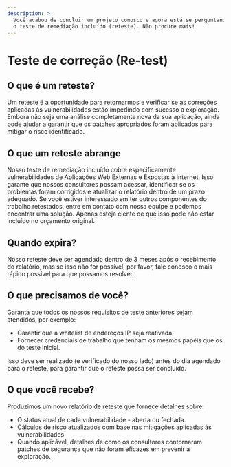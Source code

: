 ```yaml
---
description: >-
  Você acabou de concluir um projeto conosco e agora está se perguntando como é
  o teste de remediação incluído (reteste). Não procure mais!
---
```


# Teste de correção (Re-test)

## O que é um reteste?

Um reteste é a oportunidade para retornarmos e verificar se as correções aplicadas às vulnerabilidades estão impedindo com sucesso a exploração. Embora não seja uma análise completamente nova da sua aplicação, ainda pode ajudar a garantir que os patches apropriados foram aplicados para mitigar o risco identificado.

## O que um reteste abrange

Nosso teste de remediação incluído cobre especificamente vulnerabilidades de Aplicações Web Externas e Expostas à Internet. Isso garante que nossos consultores possam acessar, identificar se os problemas foram corrigidos e atualizar o relatório dentro de um prazo adequado. Se você estiver interessado em ter outros componentes do trabalho retestados, entre em contato com nossa equipe e podemos encontrar uma solução. Apenas esteja ciente de que isso pode não estar incluído no orçamento original.

## Quando expira?

Nosso reteste deve ser agendado dentro de 3 meses após o recebimento do relatório, mas se isso não for possível, por favor, fale conosco o mais rápido possível para que possamos resolver.

## O que precisamos de você?

Garanta que todos os nossos requisitos de teste anteriores sejam atendidos, por exemplo:

* Garantir que a whitelist de endereços IP seja reativada.
* Fornecer credenciais de trabalho que tenham os mesmos papéis que os do teste inicial.

Isso deve ser realizado (e verificado do nosso lado) antes do dia agendado para o reteste, para garantir que o reteste possa ser concluído.

## O que você recebe?

Produzimos um novo relatório de reteste que fornece detalhes sobre:

* O status atual de cada vulnerabilidade - aberta ou fechada.
* Cálculos de risco atualizados com base nas mitigações aplicadas às vulnerabilidades.
* Quando aplicável, detalhes de como os consultores contornaram patches de segurança que não foram eficazes em prevenir a exploração.
